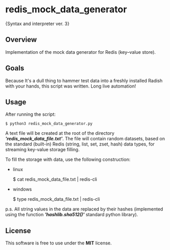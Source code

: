 redis_mock_data_generator
======
{Syntax and interpreter ver. 3}

Overview
------
Implementation of the mock data generator for Redis (key–value store).

Goals
------
Because It's a dull thing to hammer test data into a freshly installed Radish with your hands, this script was written. Long live automation!

Usage
------
After running the script: 

    $ python3 redis_mock_data_generator.py

A text file will be created at the root of the directory ***'redis_mock_data_file.txt'***.
The file will contain random datasets, based on the standard (built-in) Redis (string, list, set, zset, hash) data types, for streaming key-value storage filling.

To fill the storage with data, use the following construction:

+ linux    

    $ cat redis_mock_data_file.txt | redis-cli 

+ windows  

    $ type redis_mock_data_file.txt | redis-cli 

p.s. All string values in the data are replaced by their hashes (implemented using the function ***'hashlib.sha512()'*** standard python library).

License
------
This software is free to use under the **MIT** license.

